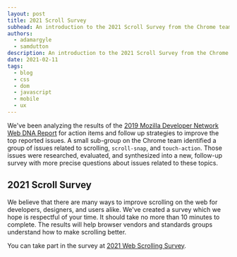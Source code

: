 ```yaml
---
layout: post
title: 2021 Scroll Survey
subhead: An introduction to the 2021 Scroll Survey from the Chrome team
authors:
  - adamargyle
  - samdutton
description: An introduction to the 2021 Scroll Survey from the Chrome team
date: 2021-02-11
tags:
  - blog
  - css
  - dom
  - javascript
  - mobile
  - ux
---
```


We've been analyzing the results of the 
[2019 Mozilla Developer Network Web DNA Report](https://mdn-web-dna.s3-us-west-2.amazonaws.com/MDN-Web-DNA-Report-2019.pdf) 
for action items and follow up strategies to improve the top reported issues. 
A small sub-group on the Chrome team identified a group of issues related 
to scrolling, `scroll-snap`, and `touch-action`. Those issues were researched, 
evaluated, and synthesized into a new, follow-up survey with more precise 
questions about issues related to these topics. 

## 2021 Scroll Survey
We believe that there are many ways to improve scrolling on the web for 
developers, designers, and users alike. We've created a survey which we 
hope is respectful of your time. It should take no more than 10 minutes 
to complete. The results will help browser vendors and standards groups 
understand how to make scrolling better. 

You can take part in the survey at [2021 Web Scrolling Survey](#).
